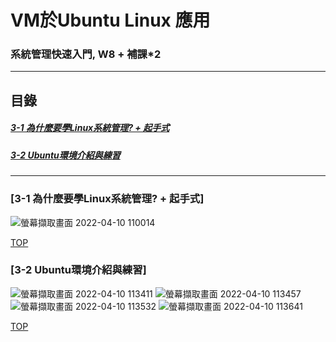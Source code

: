 # VM於Ubuntu Linux 應用
### 系統管理快速入門, W8 + 補課*2
<a name="000"/>

---
## 目錄
##### [3-1 為什麼要學Linux系統管理? + 起手式](#001)
##### [3-2 Ubuntu環境介紹與練習](#002)
---

<a name="001"/>

### [3-1 為什麼要學Linux系統管理? + 起手式]
![螢幕擷取畫面 2022-04-10 110014](https://user-images.githubusercontent.com/89327055/162599392-c9556c0d-ad8f-4bab-ad73-d3ff56831f6d.png)




[TOP](#000)

<a name="002"/>

### [3-2 Ubuntu環境介紹與練習]
![螢幕擷取畫面 2022-04-10 113411](https://user-images.githubusercontent.com/89327055/162600403-a2124cfc-9672-45fa-8918-288a318a6216.png)
![螢幕擷取畫面 2022-04-10 113457](https://user-images.githubusercontent.com/89327055/162600407-19b68191-7a83-4462-843e-ce2d7d54ac7f.png)
![螢幕擷取畫面 2022-04-10 113532](https://user-images.githubusercontent.com/89327055/162600410-2c45ce24-a7af-4c6f-a9c3-7aebdcc33a6f.png)
![螢幕擷取畫面 2022-04-10 113641](https://user-images.githubusercontent.com/89327055/162600412-0cfc0865-aa94-4673-b2a9-3965ceadecdd.png)






[TOP](#000)
